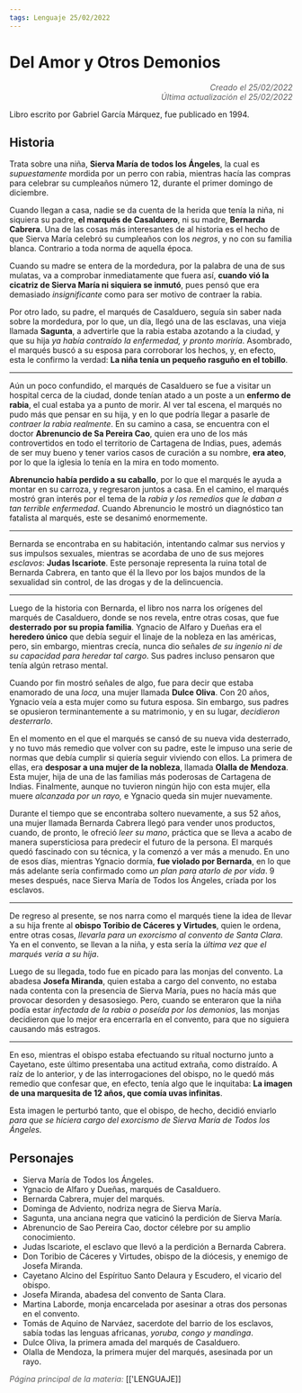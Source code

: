 ```yaml
---
tags: Lenguaje 25/02/2022
---
```


# Del Amor y Otros Demonios
<div style="text-align: right; opacity: 0.7; font-style: italic;">Creado el 25/02/2022</div>
<div style="text-align: right; opacity: 0.7; font-style: italic;">Última actualización el 25/02/2022</div>

Libro escrito por Gabriel García Márquez, fue publicado en 1994.

## Historia

Trata sobre una niña, **Sierva María de todos los Ángeles**, la cual es *supuestamente* mordida por un perro con rabia, mientras hacía las compras para celebrar su cumpleaños número 12, durante el primer domingo de diciembre.

Cuando llegan a casa, nadie se da cuenta de la herida que tenía la niña, ni siquiera su padre, **el marqués de Casalduero**, ni su madre, **Bernarda Cabrera**. 
Una de las cosas más interesantes de al historia es el hecho de que Sierva María celebró su cumpleaños con los *negros*, y no con su familia blanca. Contrario a toda norma de aquella época.

Cuando su madre se entera de la mordedura, por la palabra de una de sus mulatas, va a comprobar inmediatamente que fuera así, **cuando vió la cicatriz de Sierva María ni siquiera se inmutó**, pues pensó que era demasiado *insignificante* como para ser motivo de contraer la rabia.

Por otro lado, su padre, el marqués de Casalduero, seguía sin saber nada sobre la mordedura, por lo que, un día, llegó una de las esclavas, una vieja llamada **Sagunta**, a advertirle que la rabia estaba azotando a la ciudad, y que su hija *ya había contraído la enfermedad, y pronto moriría*. Asombrado, el marqués buscó a su esposa para corroborar los hechos, y, en efecto, esta le confirmo la verdad: **La niña tenía un pequeño rasguño en el tobillo**.

---
Aún un poco confundido, el marqués de Casalduero se fue a visitar un hospital cerca de la ciudad, donde tenían atado a un poste a un **enfermo de rabia**, el cual estaba ya a punto de morir. Al ver tal escena, el marqués no pudo más que pensar en su hija, y en lo que podría llegar a pasarle de *contraer la rabia realmente*. 
En su camino a casa, se encuentra con el doctor **Abrenuncio de Sa Pereira Cao**, quien era uno de los más controvertidos en todo el territorio de Cartagena de Indias, pues, además de ser muy bueno y tener varios casos de curación a su nombre, **era ateo**, por lo que la iglesia lo tenía en la mira en todo momento.

**Abrenuncio había perdido a su caballo**, por lo que el marqués le ayuda a montar en su carroza, y regresaron juntos a casa. En el camino, el marqués mostró gran interés por el tema de la *rabia y los remedios que le daban a tan terrible enfermedad*. Cuando Abrenuncio le mostró un diagnóstico tan fatalista al marqués, este se desanimó enormemente.

---
Bernarda se encontraba en su habitación, intentando calmar sus nervios y sus impulsos sexuales, mientras se acordaba de uno de sus mejores *esclavos*: **Judas Iscariote**. Este personaje representa la ruina total de Bernarda Cabrera, en tanto que él la llevo por los bajos mundos de la sexualidad sin control, de las drogas y de la delincuencia.

--- 
Luego de la historia con Bernarda, el libro nos narra los orígenes del marqués de Casalduero, donde se nos revela, entre otras cosas, que fue **desterrado por su propia familia**.
Ygnacio de Alfaro y Dueñas era el **heredero único** que debía seguir el linaje de la nobleza en las américas, pero, sin embargo, mientras crecía, nunca dio señales *de su ingenio ni de su capacidad para heredar tal cargo*. Sus padres incluso pensaron que tenía algún retraso mental.

Cuando por fin mostró señales de algo, fue para decir que estaba enamorado de una *loca,* una mujer llamada **Dulce Oliva**. Con 20 años, Ygnacio veía a esta mujer como su futura esposa. Sin embargo, sus padres se opusieron terminantemente a su matrimonio, y en su lugar, *decidieron desterrarlo*.

En el momento en el que el marqués se cansó de su nueva vida desterrado, y no tuvo más remedio que volver con su padre, este le impuso una serie de normas que debía cumplir si quiería seguir viviendo con ellos. La primera de ellas, era **desposar a una mujer de la nobleza**, llamada **Olalla de Mendoza**. Esta mujer, hija de una de las familias más poderosas de Cartagena de Indias. Finalmente, aunque no tuvieron ningún hijo con esta mujer, ella muere *alcanzada por un rayo,* e Ygnacio queda sin mujer nuevamente.

Durante el tiempo que se encontraba soltero nuevamente, a sus 52 años, una mujer llamada Bernarda Cabrera llegó para vender unos productos, cuando, de pronto, le ofreció *leer su mano*, práctica que se lleva a acabo de manera supersticiosa para predecir el futuro de la persona. El marqués quedó fascinado con su técnica, y la comenzó a ver más a menudo. En uno de esos días, mientras Ygnacio dormía, **fue violado por Bernarda**, en lo que más adelante sería confirmado como *un plan para atarlo de por vida*. 
9 meses después, nace Sierva María de Todos los Ángeles, críada por los esclavos.

---
De regreso al presente, se nos narra como el marqués tiene la idea de llevar a su hija frente al **obispo Toribio de Cáceres y Virtudes**, quien le ordena, entre otras cosas, *llevarla para un exorcismo al convento de Santa Clara*. Ya en el convento, se llevan a la niña, y esta sería la *última vez que el marqués vería a su hija*.

Luego de su llegada, todo fue en picado para las monjas del convento. La abadesa **Josefa Miranda**, quien estaba a cargo del convento, no estaba nada contenta con la presencia de Sierva María, pues no hacía más que provocar desorden y desasosiego. Pero, cuando se enteraron que la niña podía estar *infectada de la rabia o poseída por los demonios*, las monjas decidieron que lo mejor era encerrarla en el convento, para que no siguiera causando más estragos.

---
En eso, mientras el obispo estaba efectuando su ritual nocturno junto a Cayetano, este último presentaba una actitud extraña, como distraído. A raíz de lo anterior, y de las interrogaciones del obispo, no le quedó más remedio que confesar que, en efecto, tenía algo que le inquitaba: **La imagen de una marquesita de 12 años, que comía uvas infinitas**.

Esta imagen le perturbó tanto, que el obispo, de hecho, decidió enviarlo *para que se hiciera cargo del exorcismo de Sierva María de Todos los Ángeles.*


## Personajes

- Sierva María de Todos los Ángeles.
- Ygnacio de Alfaro y Dueñas, marqués de Casalduero.
- Bernarda Cabrera, mujer del marqués.
- Dominga de Adviento, nodriza negra de Sierva María.
- Sagunta, una anciana negra que vaticinó la perdición de Sierva María.
- Abrenuncio de Sao Pereira Cao, doctor célebre por su amplio conocimiento.
- Judas Iscariote, el esclavo que llevó a la perdición a Bernarda Cabrera.
- Don Toribio de Cáceres y Virtudes, obispo de la diócesis, y enemigo de Josefa Miranda.
- Cayetano Alcino del Espírituo Santo Delaura y Escudero, el vicario del obispo.
- Josefa Miranda, abadesa del convento de Santa Clara.
- Martina Laborde, monja encarcelada por asesinar a otras dos personas en el convento.
- Tomás de Aquino de Narváez, sacerdote del barrio de los esclavos, sabía todas las lenguas africanas, *yoruba, congo y mandinga*.
- Dulce Oliva, la primera amada del marqués de Casalduero.
- Olalla de Mendoza, la primera mujer del marqués, asesinada por un rayo.

<span style="opacity: 0.7; font-style: italic;">Página principal de la materia:</span> [['LENGUAJE]]